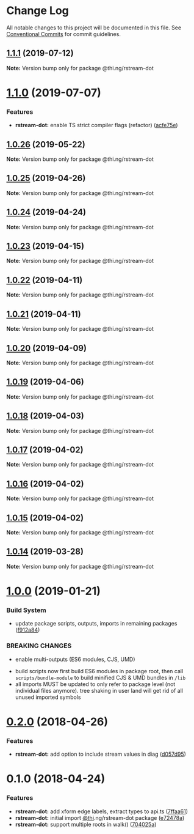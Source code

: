 # Change Log

All notable changes to this project will be documented in this file.
See [Conventional Commits](https://conventionalcommits.org) for commit guidelines.

## [1.1.1](https://github.com/thi-ng/umbrella/compare/@thi.ng/rstream-dot@1.1.0...@thi.ng/rstream-dot@1.1.1) (2019-07-12)

**Note:** Version bump only for package @thi.ng/rstream-dot





# [1.1.0](https://github.com/thi-ng/umbrella/compare/@thi.ng/rstream-dot@1.0.26...@thi.ng/rstream-dot@1.1.0) (2019-07-07)


### Features

* **rstream-dot:** enable TS strict compiler flags (refactor) ([acfe75e](https://github.com/thi-ng/umbrella/commit/acfe75e))





## [1.0.26](https://github.com/thi-ng/umbrella/compare/@thi.ng/rstream-dot@1.0.25...@thi.ng/rstream-dot@1.0.26) (2019-05-22)

**Note:** Version bump only for package @thi.ng/rstream-dot





## [1.0.25](https://github.com/thi-ng/umbrella/compare/@thi.ng/rstream-dot@1.0.24...@thi.ng/rstream-dot@1.0.25) (2019-04-26)

**Note:** Version bump only for package @thi.ng/rstream-dot





## [1.0.24](https://github.com/thi-ng/umbrella/compare/@thi.ng/rstream-dot@1.0.23...@thi.ng/rstream-dot@1.0.24) (2019-04-24)

**Note:** Version bump only for package @thi.ng/rstream-dot





## [1.0.23](https://github.com/thi-ng/umbrella/compare/@thi.ng/rstream-dot@1.0.22...@thi.ng/rstream-dot@1.0.23) (2019-04-15)

**Note:** Version bump only for package @thi.ng/rstream-dot





## [1.0.22](https://github.com/thi-ng/umbrella/compare/@thi.ng/rstream-dot@1.0.21...@thi.ng/rstream-dot@1.0.22) (2019-04-11)

**Note:** Version bump only for package @thi.ng/rstream-dot





## [1.0.21](https://github.com/thi-ng/umbrella/compare/@thi.ng/rstream-dot@1.0.20...@thi.ng/rstream-dot@1.0.21) (2019-04-11)

**Note:** Version bump only for package @thi.ng/rstream-dot





## [1.0.20](https://github.com/thi-ng/umbrella/compare/@thi.ng/rstream-dot@1.0.19...@thi.ng/rstream-dot@1.0.20) (2019-04-09)

**Note:** Version bump only for package @thi.ng/rstream-dot





## [1.0.19](https://github.com/thi-ng/umbrella/compare/@thi.ng/rstream-dot@1.0.18...@thi.ng/rstream-dot@1.0.19) (2019-04-06)

**Note:** Version bump only for package @thi.ng/rstream-dot





## [1.0.18](https://github.com/thi-ng/umbrella/compare/@thi.ng/rstream-dot@1.0.17...@thi.ng/rstream-dot@1.0.18) (2019-04-03)

**Note:** Version bump only for package @thi.ng/rstream-dot





## [1.0.17](https://github.com/thi-ng/umbrella/compare/@thi.ng/rstream-dot@1.0.16...@thi.ng/rstream-dot@1.0.17) (2019-04-02)

**Note:** Version bump only for package @thi.ng/rstream-dot





## [1.0.16](https://github.com/thi-ng/umbrella/compare/@thi.ng/rstream-dot@1.0.15...@thi.ng/rstream-dot@1.0.16) (2019-04-02)

**Note:** Version bump only for package @thi.ng/rstream-dot





## [1.0.15](https://github.com/thi-ng/umbrella/compare/@thi.ng/rstream-dot@1.0.14...@thi.ng/rstream-dot@1.0.15) (2019-04-02)

**Note:** Version bump only for package @thi.ng/rstream-dot





## [1.0.14](https://github.com/thi-ng/umbrella/compare/@thi.ng/rstream-dot@1.0.13...@thi.ng/rstream-dot@1.0.14) (2019-03-28)

**Note:** Version bump only for package @thi.ng/rstream-dot







# [1.0.0](https://github.com/thi-ng/umbrella/compare/@thi.ng/rstream-dot@0.2.64...@thi.ng/rstream-dot@1.0.0) (2019-01-21)


### Build System

* update package scripts, outputs, imports in remaining packages ([f912a84](https://github.com/thi-ng/umbrella/commit/f912a84))


### BREAKING CHANGES

* enable multi-outputs (ES6 modules, CJS, UMD)

- build scripts now first build ES6 modules in package root, then call
  `scripts/bundle-module` to build minified CJS & UMD bundles in `/lib`
- all imports MUST be updated to only refer to package level
  (not individual files anymore). tree shaking in user land will get rid of
  all unused imported symbols


<a name="0.2.0"></a>
# [0.2.0](https://github.com/thi-ng/umbrella/compare/@thi.ng/rstream-dot@0.1.2...@thi.ng/rstream-dot@0.2.0) (2018-04-26)


### Features

* **rstream-dot:** add option to include stream values in diag ([d057d95](https://github.com/thi-ng/umbrella/commit/d057d95))


<a name="0.1.0"></a>
# 0.1.0 (2018-04-24)


### Features

* **rstream-dot:** add xform edge labels, extract types to api.ts ([7ffaa61](https://github.com/thi-ng/umbrella/commit/7ffaa61))
* **rstream-dot:** initial import [@thi](https://github.com/thi).ng/rstream-dot package ([e72478a](https://github.com/thi-ng/umbrella/commit/e72478a))
* **rstream-dot:** support multiple roots in walk() ([704025a](https://github.com/thi-ng/umbrella/commit/704025a))
